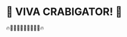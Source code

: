 # :crocodile: VIVA CRABIGATOR! :crab:

:fire::raised_hands::bow::raised_hands::bow::raised_hands::bow::raised_hands::bow::raised_hands::fire:
